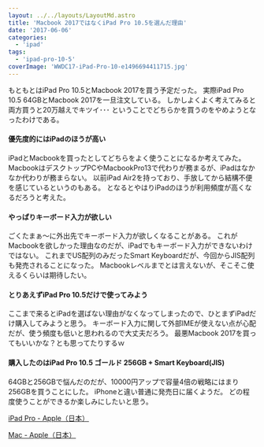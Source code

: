 ```yaml
---
layout: ../../layouts/LayoutMd.astro
title: 'Macbook 2017ではなくiPad Pro 10.5を選んだ理由'
date: '2017-06-06'
categories:
  - 'ipad'
tags:
  - 'ipad-pro-10-5'
coverImage: 'WWDC17-iPad-Pro-10-e1496694411715.jpg'
---
```


もともとはiPad Pro 10.5とMacbook 2017を買う予定だった。 実際iPad Pro 10.5 64GBとMacbook 2017を一旦注文している。 しかしよくよく考えてみると両方買うと20万越えでキツイ･･･ ということでどちらかを買うのをやめようとなったわけである。

#### 優先度的にはiPadのほうが高い

iPadとMacbookを買ったとしてどちらをよく使うことになるか考えてみた。 MacbookはデスクトップPCやMacbookPro13で代わりが務まるが、iPadはなかなか代わりが務まらない。 以前iPad Air2を持っており、手放してから結構不便を感じているというのもある。 となるとやはりiPadのほうが利用頻度が高くなるだろうと考えた。

#### やっぱりキーボード入力が欲しい

ごくたまぁ～に外出先でキーボード入力が欲しくなることがある。 これがMacbookを欲しかった理由なのだが、iPadでもキーボード入力ができないわけではない。 これまでUS配列のみだったSmart Keyboardだが、今回からJIS配列も発売されることになった。 Macbookレベルまでとは言えないが、そこそこ使えるくらいは期待したい。

#### とりあえずiPad Pro 10.5だけで使ってみよう

ここまで来るとiPadを選ばない理由がなくなってしまったので、ひとまずiPadだけ購入してみようと思う。 キーボード入力に関して外部IMEが使えない点が心配だが、使う頻度も低いと思われるので大丈夫だろう。 最悪Macbook 2017を買ってもいいかな？とも思ってたりするｗ

#### 購入したのはiPad Pro 10.5 ゴールド 256GB + Smart Keyboard(JIS)

64GBと256GBで悩んだのだが、10000円アップで容量4倍の戦略にはまり256GBを買うことにした。 iPhoneと違い普通に発売日に届くようだ。 どの程度使うことができるか楽しみにしたいと思う。

[iPad Pro \- Apple（日本）](https://www.apple.com/jp/ipad-pro/)

[Mac \- Apple（日本）](https://www.apple.com/jp/mac/)
